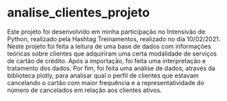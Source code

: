 # analise_clientes_projeto
Este projeto foi desenvolvido em minha participação no Intensivão de Python, realizado pela Hashtag Treinamentos, realizado no dia 10/02/2021. Neste projeto foi feita a leitura de uma base de dados com informações teóricas sobre clientes que adquiriram uma certa modalidade de serviços de cartão de crédito.  Após a importação, foi feita uma interpretação e tratamento dos dados. Por fim, foi feita uma análise de dados, através da biblioteca plotly, para analisar qual o perfil de clientes que estavam cancelando o cartão com maior frequência e a representatividade do número de cancelados em relação aos clientes ativos.
